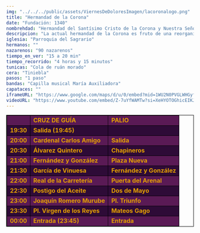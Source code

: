 ```yaml
---
img: "../../../public/assets/ViernesDeDoloresImagen/lacoronalogo.png"
title: "Hermandad de la Corona"
date: "Fundación: 1340"
nombrehdad: "Hermandad del Santísimo Cristo de la Corona y Nuestra Señora del Rosario"
descripcion: "La actual hermandad de la Corona es fruto de una reorganización de una antigua cofradía presente en la ciudad desde, al menos, el siglo XVII, si bien fue en el XVIII cuando alcanzó mayor esplendor. Pertenecieron a ella personalidades como Pedro Roldán o José Montes de Oca, así como familias nobiliarias. En 1994, se le concedió el título de Asociación Parroquial y el 9 de marzo de 2000 se aprobó la reorganización y erección de la cofradía."
iglesia: "Parroquia del Sagrario"
hermanos: ""
nazarenos: "90 nazarenos"
tiempo_en_ver: "15 a 20 min"
tiempo_recorrido: "4 horas y 15 minutos"
tunicas: "Cola de ruán morado"
cera: "Tiniebla"
pasos: "1 paso"
bandas: "Capilla musical María Auxiliadora"
capataces: ""
iframeURL: "https://www.google.com/maps/d/u/0/embed?mid=1WU2N0PVGLWHGyf8I-8SZFs1S6mqSepc&ehbc=2E312F"
videoURL: "https://www.youtube.com/embed/Z-7uYfWAMTw?si=XeHYOTOGhicEIKJS"
---
```


<table class="recorrido" style="width: 100%; border-collapse: collapse; text-align: left; border: 1px solid black;">
  <tbody>
    <tr style="background-color: #5a1a55; color: #e5a000; font-weight: bold;">
      <td style="border: 1px solid black; text-align: center;"></td>
      <td style="border: 1px solid black;">CRUZ DE GUÍA</td>
      <td style="border: 1px solid black;">PALIO</td>
    </tr>
    <tr style="background-color: #2e0b37; color: #e5a000; font-weight: bold;">
      <td style="border: 1px solid black; text-align: center;">19:30</td>
      <td style="border: 1px solid black;">Salida (19:45)</td>
      <td style="border: 1px solid black;"></td>
    </tr>
    <tr style="background-color: #5a1a55; color: #e5a000; font-weight: bold;">
      <td style="border: 1px solid black; text-align: center;">20:00</td>
      <td style="border: 1px solid black;">Cardenal Carlos Amigo</td>
      <td style="border: 1px solid black;">Salida</td>
    </tr>
    <tr style="background-color: #2e0b37; color: #e5a000; font-weight: bold;">
      <td style="border: 1px solid black; text-align: center;">20:30</td>
      <td style="border: 1px solid black;">Álvarez Quintero</td>
      <td style="border: 1px solid black;">Chapineros</td>
    </tr>
    <tr style="background-color: #5a1a55; color: #e5a000; font-weight: bold;">
      <td style="border: 1px solid black; text-align: center;">21:00</td>
      <td style="border: 1px solid black;">Fernández y González</td>
      <td style="border: 1px solid black;">Plaza Nueva</td>
    </tr>
    <tr style="background-color: #2e0b37; color: #e5a000; font-weight: bold;">
      <td style="border: 1px solid black; text-align: center;">21:30</td>
      <td style="border: 1px solid black;">García de Vinuesa</td>
      <td style="border: 1px solid black;">Fernández y González</td>
    </tr>
    <tr style="background-color: #5a1a55; color: #e5a000; font-weight: bold;">
      <td style="border: 1px solid black; text-align: center;">22:00</td>
      <td style="border: 1px solid black;">Real de la Carretería</td>
      <td style="border: 1px solid black;">Puerta del Arenal</td>
    </tr>
    <tr style="background-color: #2e0b37; color: #e5a000; font-weight: bold;">
      <td style="border: 1px solid black; text-align: center;">22:30</td>
      <td style="border: 1px solid black;">Postigo del Aceite</td>
      <td style="border: 1px solid black;">Dos de Mayo</td>
    </tr>
    <tr style="background-color: #5a1a55; color: #e5a000; font-weight: bold;">
      <td style="border: 1px solid black; text-align: center;">23:00</td>
      <td style="border: 1px solid black;">Joaquín Romero Murube</td>
      <td style="border: 1px solid black;">Pl. Triunfo</td>
    </tr>
    <tr style="background-color: #2e0b37; color: #e5a000; font-weight: bold;">
      <td style="border: 1px solid black; text-align: center;">23:30</td>
      <td style="border: 1px solid black;">Pl. Virgen de los Reyes</td>
      <td style="border: 1px solid black;">Mateos Gago</td>
    </tr>
    <tr style="background-color: #5a1a55; color: #e5a000; font-weight: bold;">
      <td style="border: 1px solid black; text-align: center;">00:00</td>
      <td style="border: 1px solid black;">Entrada (23:45)</td>
      <td style="border: 1px solid black;">Entrada</td>
    </tr>
  </tbody>
</table>